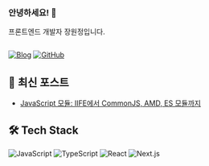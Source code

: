 
### 안녕하세요! 👋 
프론트엔드 개발자 장원정입니다.
<div align="center">
  <img src="https://komarev.com/ghpvc/?username=tazo-al&style=flat-square&color=blue" alt=""/>
</div>
  
[![Blog](https://img.shields.io/badge/Blog-FF540F?style=for-the-badge&logo=blogger&logoColor=white)](https://tazo-al.github.io)
[![GitHub](https://img.shields.io/badge/GitHub-181717?style=for-the-badge&logo=github&logoColor=white)](https://github.com/Tazo-al)

## 📝 최신 포스트

- [JavaScript 모듈: IIFE에서 CommonJS, AMD, ES 모듈까지](https://tazo-al.github.io/posts/js-module)

## 🛠 Tech Stack

![JavaScript](https://img.shields.io/badge/JavaScript-F7DF1E?style=flat-square&logo=javascript&logoColor=black)
![TypeScript](https://img.shields.io/badge/TypeScript-3178C6?style=flat-square&logo=typescript&logoColor=white)
![React](https://img.shields.io/badge/React-61DAFB?style=flat-square&logo=react&logoColor=black)
![Next.js](https://img.shields.io/badge/Next.js-000000?style=flat-square&logo=next.js&logoColor=white)
